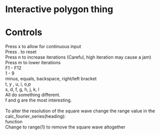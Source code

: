# Interactive polygon thing
# Controls
Press x to allow for continuous input<br/>
Press . to reset<br/>
Press n to increase iterations (Careful, high iteration may cause a jam)<br/>
Press m to lower iterations<br/>
F1 - F12<br/>
1 - 9<br/>
minus, equals, backspace, right/left bracket<br/>
t, y , u, i, o,p<br/>
s, d, f, g, h, j, k, l<br/>
All do something different.<br/>
f and g are the most interesting.<br/>
<br/>
To alter the resolution of the square wave change the range  value in the<br/>
calc_fourier_series(heading):<br/>
function<br/>
Change to range(1) to remove the square wave altogether<br/>

